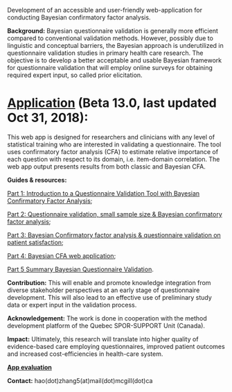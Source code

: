 Development of an accessible and user-friendly web-application for conducting Bayesian confirmatory factor analysis.

**Background:** Bayesian questionnaire validation is generally more efficient compared to conventional validation methods. However, possibly due to linguistic and conceptual barriers, the Bayesian approach is underutilized in questionnaire validation studies in primary health care research. The objective is to develop a better acceptable and usable Bayesian framework for questionnaire validation that will employ online surveys for obtaining required expert input, so called prior elicitation. 

# **[Application](https://fammedresearch.shinyapps.io/qvbeta13/)** (Beta 13.0, last updated Oct 31, 2018): 
This web app is designed for researchers and clinicians with any level of statistical training who are interested in validating a questionnaire. The tool uses confirmatory factor analysis (CFA) to estimate relative importance of each question with respect to its domain, i.e. item-domain correlation. The web app output presents results from both classic and Bayesian CFA.
 
**Guides & resources:**

[Part 1: Introduction to a Questionnaire Validation Tool with Bayesian Confirmatory Factor Analysis](https://www.youtube.com/watch?v=pa3OK1KnHeY&t=15s); 

[Part 2: Questionnaire validation, small sample size & Bayesian confirmatory factor analysis](https://www.youtube.com/watch?v=WLLyoAggLbw);

[Part 3: Bayesian Confirmatory factor analysis & questionnaire validation on patient satisfaction](https://www.youtube.com/watch?v=48SsUV8ltQk&t=30s);

[Part 4: Bayesian CFA web application](https://www.youtube.com/watch?v=q3bh42HRoI8&t=284s);

[Part 5 Summary Bayesian Questionnaire Validation](https://www.youtube.com/watch?v=QuD2wqpspnU).

**Contribution:** This will enable and promote knowledge integration from diverse stakeholder perspectives at an early stage of questionnaire development. This will also lead to an effective use of preliminary study data or expert input in the validation process. 

**Acknowledgement:** The work is done in cooperation with the method development platform of the Quebec SPOR-SUPPORT Unit (Canada). 

**Impact:** Ultimately, this research will translate into higher quality of evidence-based care employing questionnaires, improved patient outcomes and increased cost-efficiencies in health-care system.

**[App evaluation](https://www.surveymonkey.com/r/N6285D3)** 

**Contact:** hao(dot)zhang5(at)mail(dot)mcgill(dot)ca
